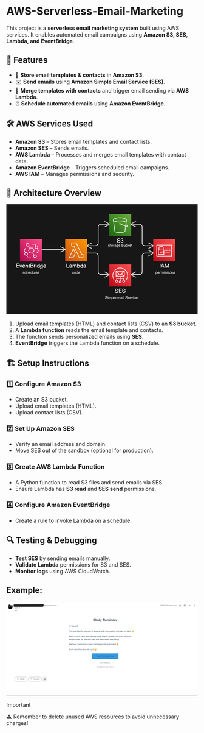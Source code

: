 # AWS-Serverless-Email-Marketing

This project is a **serverless email marketing system** built using AWS services. It enables automated email campaigns using **Amazon S3, SES, Lambda, and EventBridge**.

## 🚀 Features

- 📂 **Store email templates & contacts** in **Amazon S3**.
- ✉️ **Send emails** using **Amazon Simple Email Service (SES)**.
- 🔄 **Merge templates with contacts** and trigger email sending via **AWS Lambda**.
- ⏰ **Schedule automated emails** using **Amazon EventBridge**.

## 🛠️ AWS Services Used

- **Amazon S3** – Stores email templates and contact lists.
- **Amazon SES** – Sends emails.
- **AWS Lambda** – Processes and merges email templates with contact data.
- **Amazon EventBridge** – Triggers scheduled email campaigns.
- **AWS IAM** – Manages permissions and security.

## 📌 Architecture Overview

![AWS Architecture](assets/cloud-architecture.png)

1. Upload email templates (HTML) and contact lists (CSV) to an **S3 bucket**.
2. A **Lambda function** reads the email template and contacts.
3. The function sends personalized emails using **SES**.
4. **EventBridge** triggers the Lambda function on a schedule.

## 🏗️ Setup Instructions

### 1️⃣ Configure Amazon S3
- Create an S3 bucket.
- Upload email templates (HTML).
- Upload contact lists (CSV).

### 2️⃣ Set Up Amazon SES
- Verify an email address and domain.
- Move SES out of the sandbox (optional for production).

### 3️⃣ Create AWS Lambda Function
- A Python function to read S3 files and send emails via SES.
- Ensure Lambda has **S3 read** and **SES send** permissions.

### 4️⃣ Configure Amazon EventBridge
- Create a rule to invoke Lambda on a schedule.

## 🔍 Testing & Debugging
- **Test SES** by sending emails manually.
- **Validate Lambda** permissions for S3 and SES.
- **Monitor logs** using AWS CloudWatch.

## Example: 

![email](assets/email.png)

---

> [!IMPORTANT]
> ⚠️ Remember to delete unused AWS resources to avoid unnecessary charges!
